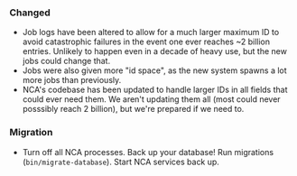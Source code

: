 ### Changed

- Job logs have been altered to allow for a much larger maximum ID to avoid
  catastrophic failures in the event one ever reaches ~2 billion entries.
  Unlikely to happen even in a decade of heavy use, but the new jobs could
  change that.
- Jobs were also given more "id space", as the new system spawns a lot more
  jobs than previously.
- NCA's codebase has been updated to handle larger IDs in all fields that could
  ever need them. We aren't updating them all (most could never posssibly reach
  2 billion), but we're prepared if we need to.

### Migration

- Turn off all NCA processes. Back up your database! Run migrations
  (`bin/migrate-database`). Start NCA services back up.

